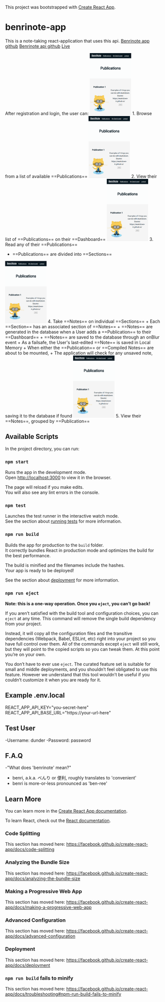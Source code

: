 This project was bootstrapped with [Create React App](https://github.com/facebook/create-react-app).

# benrinote-app 

This is a note-taking react-application that uses this api. 
[Benrinote app github](https://github.com/levipaulk/benrinote-app)
[Benrinote api github](https://github.com/levipaulk/benrinote-api)
[Live](https://levi-benrinote-app.now.sh/)

After registration and login, the user can:
<img src="./src/images/Publications-screenshot.png" width="134" height="200" alt="Publications Page"> 1. Browse from a list of available ==Publications==
<img src="./src/images/Publications-screenshot.png" width="134" height="200" alt="Publications Page">
2. View their list of ==Publications== on their ==Dashboard==
<img src="./src/images/Publications-screenshot.png" width="134" height="200" alt="Publications Page">
3. Read any of their ==Publications== 
  + ==Publications== are divided into ==Sections==
<img src="./src/images/Publications-screenshot.png" width="134" height="200" alt="Publications Page">
4. Take ==Notes== on individual ==Sections==
  + Each ==Section== has an associated section of ==Notes==
  + ==Notes== are generated in the database when a User adds a ==Publication== to their ==Dashboard==
  + ==Notes== are saved to the database through an onBlur event
  + As a failsafe, the User's last-edited ==Note== is saved in Local Memory
    + When either the ==Publication== or ==Compiled Notes== are about to be mounted,
    + The application will check for any unsaved note, saving it to the database if found
<img src="./src/images/Publications-screenshot.png" width="134" height="200" alt="Publications Page">
5. View their ==Notes==, grouped by ==Publication==

## Available Scripts

In the project directory, you can run:

### `npm start`

Runs the app in the development mode.<br>
Open [http://localhost:3000](http://localhost:3000) to view it in the browser.

The page will reload if you make edits.<br>
You will also see any lint errors in the console.

### `npm test`

Launches the test runner in the interactive watch mode.<br>
See the section about [running tests](https://facebook.github.io/create-react-app/docs/running-tests) for more information.

### `npm run build`

Builds the app for production to the `build` folder.<br>
It correctly bundles React in production mode and optimizes the build for the best performance.

The build is minified and the filenames include the hashes.<br>
Your app is ready to be deployed!

See the section about [deployment](https://facebook.github.io/create-react-app/docs/deployment) for more information.

### `npm run eject`

**Note: this is a one-way operation. Once you `eject`, you can’t go back!**

If you aren’t satisfied with the build tool and configuration choices, you can `eject` at any time. This command will remove the single build dependency from your project.

Instead, it will copy all the configuration files and the transitive dependencies (Webpack, Babel, ESLint, etc) right into your project so you have full control over them. All of the commands except `eject` will still work, but they will point to the copied scripts so you can tweak them. At this point you’re on your own.

You don’t have to ever use `eject`. The curated feature set is suitable for small and middle deployments, and you shouldn’t feel obligated to use this feature. However we understand that this tool wouldn’t be useful if you couldn’t customize it when you are ready for it.

## Example .env.local

REACT_APP_API_KEY="you-secret-here"
REACT_APP_API_BASE_URL="https://your-url-here"

## Test User

-Username: dunder
-Password: password

## F.A.Q
-"What does 'benrinote' mean?"
  + benri, a.k.a. べんり or 便利, roughly translates to 'convenient'
  + benri is more-or-less pronounced as 'ben-ree'

## Learn More

You can learn more in the [Create React App documentation](https://facebook.github.io/create-react-app/docs/getting-started).

To learn React, check out the [React documentation](https://reactjs.org/).

### Code Splitting

This section has moved here: https://facebook.github.io/create-react-app/docs/code-splitting

### Analyzing the Bundle Size

This section has moved here: https://facebook.github.io/create-react-app/docs/analyzing-the-bundle-size

### Making a Progressive Web App

This section has moved here: https://facebook.github.io/create-react-app/docs/making-a-progressive-web-app

### Advanced Configuration

This section has moved here: https://facebook.github.io/create-react-app/docs/advanced-configuration

### Deployment

This section has moved here: https://facebook.github.io/create-react-app/docs/deployment

### `npm run build` fails to minify

This section has moved here: https://facebook.github.io/create-react-app/docs/troubleshooting#npm-run-build-fails-to-minify
